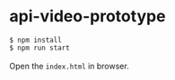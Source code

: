 # api-video-prototype
`$ npm install`<br>
`$ npm run start`<br><br>
Open the `index.html` in browser.
